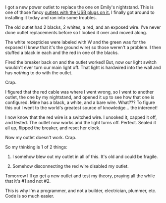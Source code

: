 I got a new power outlet to replace the one on Emily's nightstand. This is one of those fancy [outlets with the USB plugs on it.](http://eshop.macsales.com/shop/accessories/power_adapters/USB/in_wall_outlets) I finally got around to installing it today and ran into some troubles.

The old outlet had 2 blacks, 2 whites, a red, and an exposed wire. I've never done outlet replacements before so I looked it over and moved along.

The white recepticles were labeled with W and the green was for the exposed (I knew that it's the ground wire) so those weren't a problem. I then stuffed a black in each and the red in one of the blacks. 

Fired the breaker back on and the outlet worked! But, now our light switch wouldn't ever turn our main light off. That light is hardwired into the wall and has *nothing* to do with the outlet.

Crap.

I figured that the red cable was where I went wrong, so I went to another outlet, the one by my nightstand, and opened it up to see how that one is configured. Mine has a black, a white, and a bare wire. What??? To figure this out I went to the world's greatest source of knowledge... the interenet!

I now know that the red wire is a switched wire. I unooked it, capped it off, and tested. The outlet now works and the light turns off. Perfect. Sealed it all up, flipped the breaker, and reset her clock.

Now my outlet doesn't work. Crap.

So my thinking is 1 of 2 things:

1. I somehow blew out my outlet in all of this. It's old and could be fragile.

2. Somehow disconnecting the red wire disabled my outlet.

Tomorrow I'll go get a new outlet and test my theory, praying all the while that it's #1 and not #2.

This is why I'm a programmer, and not a builder, electrician, plummer, etc. Code is so much easier.
